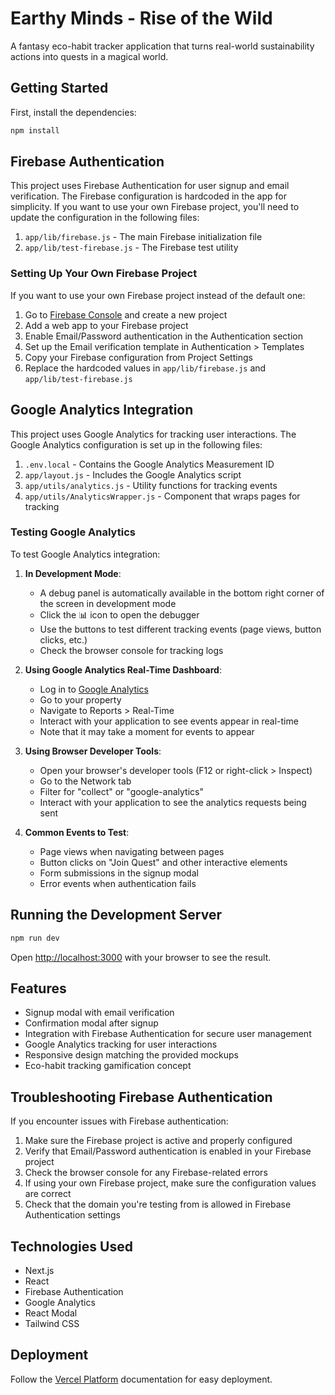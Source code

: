 # Earthy Minds - Rise of the Wild

A fantasy eco-habit tracker application that turns real-world sustainability actions into quests in a magical world.

## Getting Started

First, install the dependencies:

```bash
npm install
```

## Firebase Authentication

This project uses Firebase Authentication for user signup and email verification. The Firebase configuration is hardcoded in the app for simplicity. If you want to use your own Firebase project, you'll need to update the configuration in the following files:

1. `app/lib/firebase.js` - The main Firebase initialization file
2. `app/lib/test-firebase.js` - The Firebase test utility

### Setting Up Your Own Firebase Project

If you want to use your own Firebase project instead of the default one:

1. Go to [Firebase Console](https://console.firebase.google.com/) and create a new project
2. Add a web app to your Firebase project
3. Enable Email/Password authentication in the Authentication section
4. Set up the Email verification template in Authentication > Templates
5. Copy your Firebase configuration from Project Settings
6. Replace the hardcoded values in `app/lib/firebase.js` and `app/lib/test-firebase.js`

## Google Analytics Integration

This project uses Google Analytics for tracking user interactions. The Google Analytics configuration is set up in the following files:

1. `.env.local` - Contains the Google Analytics Measurement ID
2. `app/layout.js` - Includes the Google Analytics script
3. `app/utils/analytics.js` - Utility functions for tracking events
4. `app/utils/AnalyticsWrapper.js` - Component that wraps pages for tracking

### Testing Google Analytics

To test Google Analytics integration:

1. **In Development Mode**:

   - A debug panel is automatically available in the bottom right corner of the screen in development mode
   - Click the 📊 icon to open the debugger
   - Use the buttons to test different tracking events (page views, button clicks, etc.)
   - Check the browser console for tracking logs

2. **Using Google Analytics Real-Time Dashboard**:

   - Log in to [Google Analytics](https://analytics.google.com/)
   - Go to your property
   - Navigate to Reports > Real-Time
   - Interact with your application to see events appear in real-time
   - Note that it may take a moment for events to appear

3. **Using Browser Developer Tools**:

   - Open your browser's developer tools (F12 or right-click > Inspect)
   - Go to the Network tab
   - Filter for "collect" or "google-analytics"
   - Interact with your application to see the analytics requests being sent

4. **Common Events to Test**:
   - Page views when navigating between pages
   - Button clicks on "Join Quest" and other interactive elements
   - Form submissions in the signup modal
   - Error events when authentication fails

## Running the Development Server

```bash
npm run dev
```

Open [http://localhost:3000](http://localhost:3000) with your browser to see the result.

## Features

- Signup modal with email verification
- Confirmation modal after signup
- Integration with Firebase Authentication for secure user management
- Google Analytics tracking for user interactions
- Responsive design matching the provided mockups
- Eco-habit tracking gamification concept

## Troubleshooting Firebase Authentication

If you encounter issues with Firebase authentication:

1. Make sure the Firebase project is active and properly configured
2. Verify that Email/Password authentication is enabled in your Firebase project
3. Check the browser console for any Firebase-related errors
4. If using your own Firebase project, make sure the configuration values are correct
5. Check that the domain you're testing from is allowed in Firebase Authentication settings

## Technologies Used

- Next.js
- React
- Firebase Authentication
- Google Analytics
- React Modal
- Tailwind CSS

## Deployment

Follow the [Vercel Platform](https://vercel.com/new?utm_medium=default-template&filter=next.js&utm_source=create-next-app&utm_campaign=create-next-app-readme) documentation for easy deployment.
